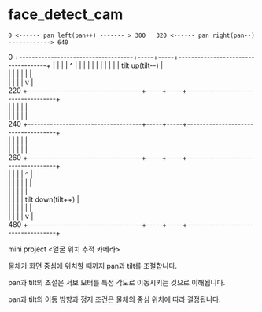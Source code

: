# face_detect_cam

    0 <------ pan left(pan++) ------- > 300   320 <------ pan right(pan--) ------------> 640
  0 +------------------------------------+-----+-----+------------------------------------+
    |                                    |     |     |                ^                   |
    |                                    |     |     |                |                   |
    |                                    |     |     |          tilt up(tilt--)           |    
    |                                    |     |     |                |                   |    
    |                                    |     |     |                v                   |    
220 +------------------------------------+-----+-----+------------------------------------+    
    |                                    |     |     |                                    |  
    |                                    |     |     |                                    |    
240 +------------------------------------+-----+-----+------------------------------------+   
    |                                    |     |     |                                    |    
    |                                    |     |     |                                    |     
260 +------------------------------------+-----+-----+------------------------------------+    
    |                                    |     |     |                ^                   |   
    |                                    |     |     |                |                   |    
    |                                    |     |     |                                    |   
    |                                    |     |     |          tilt down(tilt++)         |   
    |                                    |     |     |                |                   |    
    |                                    |     |     |                v                   |     
480 +------------------------------------+-----+-----+------------------------------------+    



mini project <얼굴 위치 추적 카메라><br/>

물체가 화면 중심에 위치할 때까지 pan과 tilt를 조절합니다.<br/>

pan과 tilt의 조절은 서보 모터를 특정 각도로 이동시키는 것으로 이해됩니다.<br/>

pan과 tilt의 이동 방향과 정지 조건은 물체의 중심 위치에 따라 결정됩니다.<br/>


